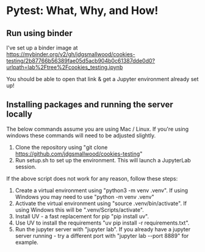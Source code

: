 # Pytest: What, Why, and How!

## Run using binder

I've set up a binder image at https://mybinder.org/v2/gh/jdgsmallwood/cookies-testing/2b87766b56389fae05d5acb904b0c61387dde0d0?urlpath=lab%2Ftree%2Fcookies_testing.ipynb

You should be able to open that link & get a Jupyter environment already set up!

## Installing packages and running the server locally

The below commands assume you are using Mac / Linux. If you're using windows these commands will need to be adjusted slightly. 

1. Clone the repository using "git clone https://github.com/jdgsmallwood/cookies-testing"
2. Run setup.sh to set up the environment. This will launch a JupyterLab session.

If the above script does not work for any reason, follow these steps:
1. Create a virtual environment using "python3 -m venv .venv". If using Windows you may need to use "python -m venv .venv"
2. Activate the virtual environment using "source .venv/bin/activate". If using Windows this will be ".venv/Scripts/activate".
3. Install UV - a fast replacement for pip "pip install uv".
4. Use UV to install the requirements "uv pip install -r requirements.txt".
5. Run the jupyter server with "jupyter lab". If you already have a jupyter server running - try a different port with "jupyter lab --port 8889" for example.

